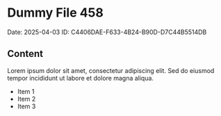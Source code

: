 # Dummy File 458

Date: 2025-04-03
ID: C4406DAE-F633-4B24-B90D-D7C44B5514DB

## Content

Lorem ipsum dolor sit amet, consectetur adipiscing elit.
Sed do eiusmod tempor incididunt ut labore et dolore magna aliqua.

* Item 1
* Item 2
* Item 3
